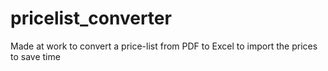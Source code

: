 # pricelist_converter
Made at work to convert a price-list from PDF to Excel to import the prices to save time
